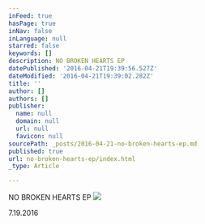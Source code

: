 ```yaml
---
inFeed: true
hasPage: true
inNav: false
inLanguage: null
starred: false
keywords: []
description: NO BROKEN HEARTS EP
datePublished: '2016-04-21T19:39:56.527Z'
dateModified: '2016-04-21T19:39:02.282Z'
title: ''
author: []
authors: []
publisher:
  name: null
  domain: null
  url: null
  favicon: null
sourcePath: _posts/2016-04-21-no-broken-hearts-ep.md
published: true
url: no-broken-hearts-ep/index.html
_type: Article

---
```

NO BROKEN HEARTS EP
![](https://the-grid-user-content.s3-us-west-2.amazonaws.com/3e16a420-b5a6-4025-ad65-ffe4e2a01b32.jpg)

7.19.2016